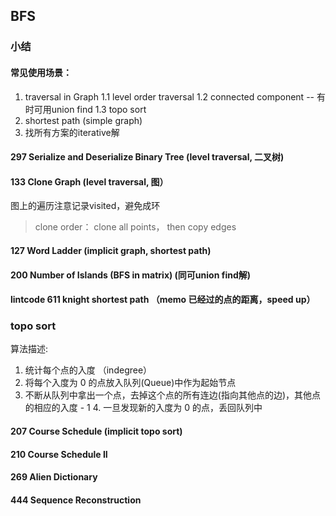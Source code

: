 ## BFS

### 小结

#### 常见使用场景：
1. traversal in Graph
  1.1 level order traversal
  1.2 connected component -- 有时可用union find
  1.3 topo sort
2. shortest path (simple graph)
3. 找所有方案的iterative解

#### 297 Serialize and Deserialize Binary Tree (level traversal, 二叉树)
#### 133 Clone Graph (level traversal, 图）

图上的遍历注意记录visited，避免成环
> clone order： clone all points， then copy edges

#### 127 Word Ladder (implicit graph, shortest path)

#### 200 Number of Islands (BFS in matrix) (同可union find解)

#### lintcode 611 knight shortest path （memo 已经过的点的距离，speed up）

### topo sort

算法描述:
1. 统计每个点的入度 （indegree）
2. 将每个入度为 0 的点放入队列(Queue)中作为起始节点
3. 不断从队列中拿出一个点，去掉这个点的所有连边(指向其他点的边)，其他点的相应的入度 - 1 4. 一旦发现新的入度为 0 的点，丢回队列中

#### 207 Course Schedule (implicit topo sort)
#### 210 Course Schedule II
#### 269 Alien Dictionary
#### 444 Sequence Reconstruction

